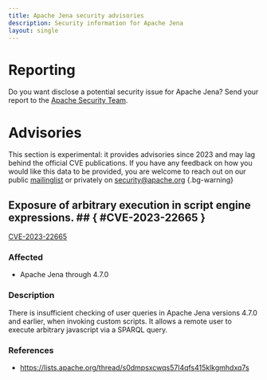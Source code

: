 ```yaml
---
title: Apache Jena security advisories
description: Security information for Apache Jena
layout: single
---
```


# Reporting

Do you want disclose a potential security issue for Apache Jena? Send your report to the  [Apache Security Team](mailto:security@apache.org).

# Advisories

This section is experimental: it provides advisories since 2023 and may lag behind the official CVE publications. If you have any feedback on how you would like this data to be provided, you are welcome to reach out on our public [mailinglist](/mailinglist) or privately on [security@apache.org](mailto:security@apache.org)
{.bg-warning}

## Exposure of arbitrary execution in script engine expressions. ## { #CVE-2023-22665 }

[CVE-2023-22665](./CVE-2023-22665.cve.json)

### Affected

* Apache Jena through 4.7.0


### Description

There is insufficient checking of user queries in Apache Jena versions 4.7.0 and earlier, when invoking custom scripts. It allows a remote user to execute arbitrary javascript via a SPARQL query.

### References
* https://lists.apache.org/thread/s0dmpsxcwqs57l4qfs415klkgmhdxq7s
